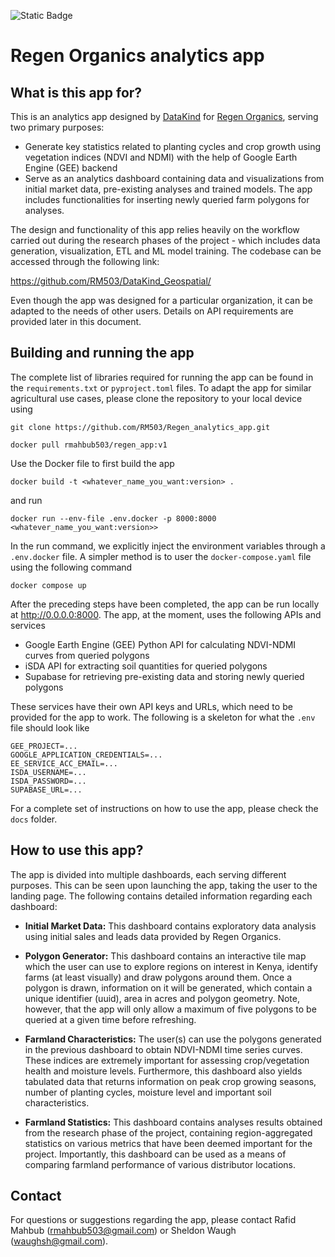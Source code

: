 ![Static Badge](https://img.shields.io/badge/alpha_version-1.0.0-blue)

# Regen Organics analytics app
## What is this app for?
This is an analytics app designed by [DataKind](https://www.datakind.org/) for [Regen Organics](https://www.regenorganics.co/), serving two primary purposes:

* Generate key statistics related to planting cycles and crop growth using vegetation indices (NDVI and NDMI) with the help of Google Earth Engine (GEE) backend
* Serve as an analytics dashboard containing data and visualizations from initial market data, pre-existing analyses and trained models. The app includes functionalities for inserting newly queried farm polygons for analyses.

The design and functionality of this app relies heavily on the workflow carried out during the research phases of the project - which includes data generation, visualization, ETL and ML model training. The codebase can be accessed through the following link:

https://github.com/RM503/DataKind_Geospatial/

Even though the app was designed for a particular organization, it can be adapted to the needs of other users. Details on API requirements are provided later in this document.

## Building and running the app

The complete list of libraries required for running the app can be found in the `requirements.txt` or `pyproject.toml` files. To adapt the app for similar agricultural use cases, please clone the repository to your local device using


```
git clone https://github.com/RM503/Regen_analytics_app.git
```

```
docker pull rmahbub503/regen_app:v1
```

Use the Docker file to first build the app

```
docker build -t <whatever_name_you_want:version> .
```

and run

```
docker run --env-file .env.docker -p 8000:8000 <whatever_name_you_want:version>>
```

In the run command, we explicitly inject the environment variables through a `.env.docker` file. A simpler method is to user the `docker-compose.yaml` file using the following command

```
docker compose up
```

 After the preceding steps have been completed, the app can be run locally at http://0.0.0.0:8000. The app, at the moment, uses the following APIs and services

* Google Earth Engine (GEE) Python API for calculating NDVI-NDMI curves from queried polygons
* iSDA API for extracting soil quantities for queried polygons
* Supabase for retrieving pre-existing data and storing newly queried polygons

These services have their own API keys and URLs, which need to be provided for the app to work. The following is a skeleton for what the `.env` file should look like

```
GEE_PROJECT=... 
GOOGLE_APPLICATION_CREDENTIALS=...
EE_SERVICE_ACC_EMAIL=...
ISDA_USERNAME=...
ISDA_PASSWORD=...
SUPABASE_URL=...
```
For a complete set of instructions on how to use the app, please check the `docs` folder.

## How to use this app?

The app is divided into multiple dashboards, each serving different purposes. This can be seen upon launching the app, taking the user to the landing page. The following contains detailed information regarding each dashboard:
* **Initial Market Data:** This dashboard contains exploratory data analysis using initial sales and leads data provided by Regen Organics. 

* **Polygon Generator:** This dashboard contains an interactive tile map which the user can use to explore regions on interest in Kenya, identify farms (at least visually) and draw polygons around them. Once a polygon is drawn, information on it will be generated, which contain a unique identifier (uuid), area in acres and polygon geometry. Note, however, that the app will only allow a maximum of five polygons to be queried at a given time before refreshing.

* **Farmland Characteristics:** The user(s) can use the polygons generated in the previous dashboard to obtain NDVI-NDMI time series curves. These indices are extremely important for assessing crop/vegetation health and moisture levels. Furthermore, this dashboard also yields tabulated data that returns information on peak crop growing seasons, number of planting cycles, moisture level and important soil characteristics.

* **Farmland Statistics:** This dashboard contains analyses results obtained from the research phase of the project, containing region-aggregated statistics on various metrics that have been deemed important for the project. Importantly, this dashboard can be used as a means of comparing farmland performance of various distributor locations.

## Contact

For questions or suggestions regarding the app, please contact Rafid Mahbub (rmahbub503@gmail.com) or Sheldon Waugh (waughsh@gmail.com).